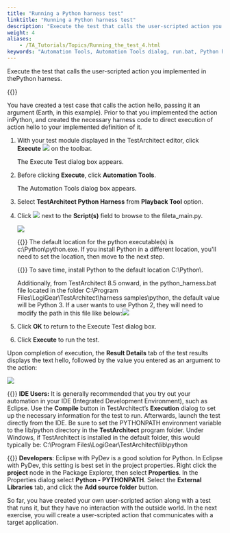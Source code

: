 ```yaml
--- 
title: "Running a Python harness test"
linktitle: "Running a Python harness test"
description: "Execute the test that calls the user-scripted action you implemented in the Python harness."
weight: 4
aliases: 
    - /TA_Tutorials/Topics/Running_the_test_4.html
keywords: "Automation Tools, Automation Tools dialog, run.bat, Python harness startup script, PYTHONPATH variable"
---
```


Execute the test that calls the user-scripted action you implemented in thePython harness.

{{<note>}} 

You have created a test case that calls the action hello, passing it an argument \(Earth, in this example\). Prior to that you implemented the action inPython, and created the necessary harness code to direct execution of action hello to your implemented definition of it.

1.  With your test module displayed in the TestArchitect editor, click **Execute** ![](/images/TA_Tutorials/Images/btn.TAC_toolbar.Execute.png) on the toolbar.

    The Execute Test dialog box appears.

2.  Before clicking **Execute**, click **Automation Tools**.

    The Automation Tools dialog box appears.

3.  Select **TestArchitect Python Harness** from **Playback Tool** option.

4.  Click ![](/images/TA_Help/Images/btn.browse-ellipsis.02.png) next to the **Script\(s\)** field to browse to the fileta\_main.py.

    ![](/images/TA_Tutorials/Images/dlg.Automation_Tools.Python_settings02.png)

    {{<note>}} The default location for the python executable\(s\) is c:\\Python\\python.exe. If you install Python in a different location, you'll need to set the location, then move to the next step.

    {{<tip>}} To save time, install Python to the default location C:\\Python\\.

    Additionally, from TestArchitect 8.5 onward, in the python\_harness.bat file located in the folder C:\\Program Files\\LogiGear\\TestArchitect\\harness samples\\python, the default value will be Python 3. If a user wants to use Python 2, they will need to modify the path in this file like below:![](/images/TA_Tutorials/Images/python_path.png)

5.  Click **OK** to return to the Execute Test dialog box.

6.  Click **Execute** to run the test.


Upon completion of execution, the **Result Details** tab of the test results displays the text hello, followed by the value you entered as an argument to the action:

![](/images/TA_Tutorials/Images/tut.Harness.Test02_Results.Python.png)

{{<tip>}} **IDE Users:** It is generally recommended that you try out your automation in your IDE \(Integrated Development Environment\), such as Eclipse. Use the **Compile** button in TestArchitect’s **Execution** dialog to set up the necessary information for the test to run. Afterwards, launch the test directly from the IDE. Be sure to set the PYTHONPATH environment variable to the lib/python directory in the **TestArchitect** program folder. Under Windows, if TestArchitect is installed in the default folder, this would typically be: C:\\Program Files\\LogiGear\\TestArchitect\\lib\\python

{{<tip>}} **Developers**: Eclipse with PyDev is a good solution for Python. In Eclipse with PyDev, this setting is best set in the project properties. Right click the **project** node in the Package Explorer, then select **Properties**. In the Properties dialog select **Python - PYTHONPATH**. Select the **External Libraries** tab, and click the **Add source folder** button.

So far, you have created your own user-scripted action along with a test that runs it, but they have no interaction with the outside world. In the next exercise, you will create a user-scripted action that communicates with a target application.





